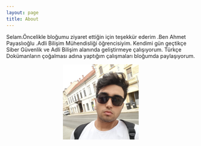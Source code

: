 ```yaml
---
layout: page
title: About
---
```


 <p>Selam.Öncelikle bloğumu ziyaret ettiğin için teşekkür ederim .Ben Ahmet Payaslıoğlu .Adli Bilişim Mühendisliği öğrencisiyim. Kendimi gün geçtikçe Siber Güvenlik ve Adli Bilişim alanında geliştirmeye çalışıyorum. Türkçe Dokümanların çoğalması adına yaptığım çalışmaları bloğumda paylaşıyorum. </p>

<html>
<head>
<meta name="viewport" content="width=device-width, initial-scale=1">
<style>
img {
  /* display: inline; */
  margin-left: auto;
  margin-right: auto;
}
.profile-photo-center {
  text-align: center;
  border-radius: 15px;
}
</style>
</head>
<body>

<p class="profile-photo-center"><img src="/saas.jpeg"  alt="Ahmet Payaslıoğlu" style="width:40%"></p>

</body>
</html>
